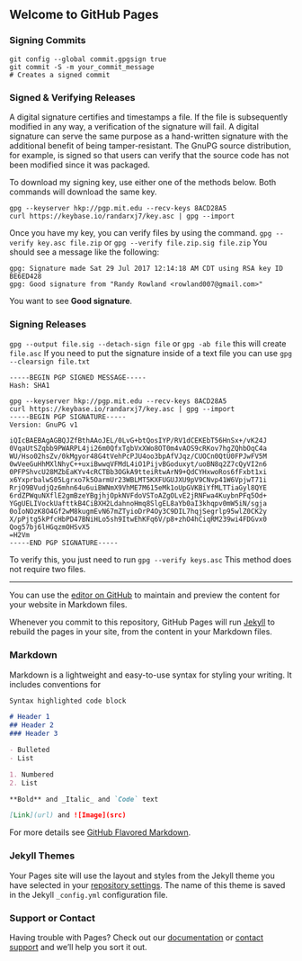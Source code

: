## Welcome to GitHub Pages

### Signing Commits

```
git config --global commit.gpgsign true
git commit -S -m your_commit_message
# Creates a signed commit
```

### Signed & Verifying Releases

A digital signature certifies and timestamps a file. If the file is subsequently modified in any way, a verification of the signature will fail. A digital signature can serve the same purpose as a hand-written signature with the additional benefit of being tamper-resistant. The GnuPG source distribution, for example, is signed so that users can verify that the source code has not been modified since it was packaged.

To download my signing key, use either one of the methods below. Both commands will download the same key.

```
gpg --keyserver hkp://pgp.mit.edu --recv-keys 8ACD28A5
curl https://keybase.io/randarxj7/key.asc | gpg --import
```

Once you have my key, you can verify files by using the command.
`gpg --verify key.asc file.zip` or `gpg --verify file.zip.sig file.zip`
You should see a message like the following:

```
gpg: Signature made Sat 29 Jul 2017 12:14:18 AM CDT using RSA key ID BE6ED428
gpg: Good signature from "Randy Rowland <rowland007@gmail.com>"
```
You want to see **Good signature**.

### Signing Releases
`gpg --output file.sig --detach-sign file`
or
`gpg -ab file` this will create `file.asc`
If you need to put the signature inside of a text file you can use
`gpg --clearsign file.txt`

```
-----BEGIN PGP SIGNED MESSAGE-----
Hash: SHA1

gpg --keyserver hkp://pgp.mit.edu --recv-keys 8ACD28A5
curl https://keybase.io/randarxj7/key.asc | gpg --import
-----BEGIN PGP SIGNATURE-----
Version: GnuPG v1

iQIcBAEBAgAGBQJZfBthAAoJEL/0LvG+btQosIYP/RV1dCEKEbT56HnSx+/vK24J
0VqaUtSZqbb9PWARPL4ji26m0QfxTgbVxXWo8OT0m4vAOS9cRKov7hgZQhbOqC4a
WU/Hso02hsZv/0kMgyor48G4tVehPcPJU4oo3bpAfVJqz/CUOCn0QtU0FPJwFV5M
0wVeeGuHhMXlNhyC++uxiBwwqVFMdL4iO1PijvBGoduxyt/uoBN8q2Z7cQyVI2n6
0PFPShvcU28MZbEaKYv4cRCTBb3OGkA9tteiRtwArN9+QdCYHxwoRos6fFxbt1xi
x6YxprbalwS05Lgrxo7k5OarmUr23WBLMT5KXFUGUJXU9pV9CNvp41W6VpjwT71i
RrjO9BVudjQz6mhn64u6uiBWNmX9VhME7M615eMk1oUpGVKBiYfMLTTiaGyl8QYE
6rdZPWquNXflE2gmBzeYBgjhjOpkNVFdoVSToAZgOLvE2jRNFwa4KuybnPFq5Od+
YGgUELIVockUafttkB4CiBXH2LdahnoHmq8SlgEL8aYb0aI3khqpv0mW5iN/sgja
0oIoNOzK8O4Gf2wM8kugmEvN67mZTyioDrP4Oy3C9DIL7hqjSegrlp95wlZ0CK2y
X/pPjtg5kPfcHbPD47BNiHLo5sh9ItwEhKFq6V/p8+zhO4hCiqRM239wi4FDGvx0
Qog57bj6lHGqzmOHSvX5
=H2Vm
-----END PGP SIGNATURE-----
```
To verify this, you just need to run `gpg --verify keys.asc` This method does not require two files.

----

You can use the [editor on GitHub](https://github.com/rowland007/rowland007.github.io/edit/master/README.md) to maintain and preview the content for your website in Markdown files.

Whenever you commit to this repository, GitHub Pages will run [Jekyll](https://jekyllrb.com/) to rebuild the pages in your site, from the content in your Markdown files.

### Markdown

Markdown is a lightweight and easy-to-use syntax for styling your writing. It includes conventions for

```markdown
Syntax highlighted code block

# Header 1
## Header 2
### Header 3

- Bulleted
- List

1. Numbered
2. List

**Bold** and _Italic_ and `Code` text

[Link](url) and ![Image](src)
```

For more details see [GitHub Flavored Markdown](https://guides.github.com/features/mastering-markdown/).

### Jekyll Themes

Your Pages site will use the layout and styles from the Jekyll theme you have selected in your [repository settings](https://github.com/rowland007/rowland007.github.io/settings). The name of this theme is saved in the Jekyll `_config.yml` configuration file.

### Support or Contact

Having trouble with Pages? Check out our [documentation](https://help.github.com/categories/github-pages-basics/) or [contact support](https://github.com/contact) and we’ll help you sort it out.
